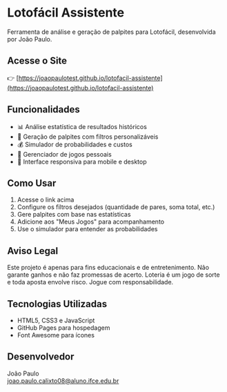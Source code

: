 # Lotofácil Assistente

Ferramenta de análise e geração de palpites para Lotofácil, desenvolvida por João Paulo.

## Acesse o Site

👉 [https://joaopaulotest.github.io/lotofacil-assistente](https://joaopaulotest.github.io/lotofacil-assistente)

## Funcionalidades

- 📊 Análise estatística de resultados históricos
- 🎯 Geração de palpites com filtros personalizáveis
- 💰 Simulador de probabilidades e custos
- 💾 Gerenciador de jogos pessoais
- 📱 Interface responsiva para mobile e desktop

## Como Usar

1. Acesse o link acima
2. Configure os filtros desejados (quantidade de pares, soma total, etc.)
3. Gere palpites com base nas estatísticas
4. Adicione aos "Meus Jogos" para acompanhamento
5. Use o simulador para entender as probabilidades

## Aviso Legal

Este projeto é apenas para fins educacionais e de entretenimento. Não garante ganhos e não faz promessas de acerto. Loteria é um jogo de sorte e toda aposta envolve risco. Jogue com responsabilidade.

## Tecnologias Utilizadas

- HTML5, CSS3 e JavaScript
- GitHub Pages para hospedagem
- Font Awesome para ícones

## Desenvolvedor

João Paulo  
joao.paulo.calixto08@aluno.ifce.edu.br
